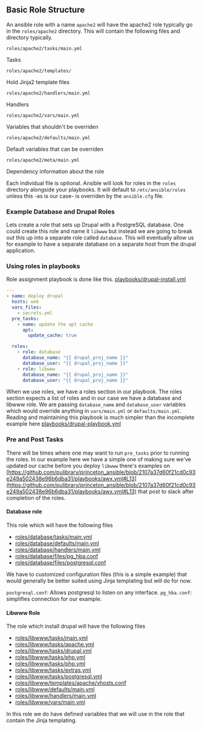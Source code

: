 ## Basic Role Structure

An ansible role with a name `apache2` will have the apache2 role typically go in
the `roles/apache2` directory. This will contain the following files and
directory typically.

```
roles/apache2/tasks/main.yml
```
Tasks
```
roles/apache2/templates/
```
Hold Jinja2 template files
```
roles/apache2/handlers/main.yml
```
Handlers
```
roles/apache2/vars/main.yml
```
Variables that shouldn't be overriden
```
roles/apache2/defaults/main.yml
```
Default variables that can be overriden
```
roles/apache2/meta/main.yml
```
Dependency information about the role

Each individual file is optional. Ansible will look for roles in the `roles`
directory alongside your playbooks. It will default to `/etc/ansible/roles`
unless this -as is our case- is overriden by the `ansible.cfg` file.

### Example Database and Drupal Roles

Lets create a role that sets up Drupal with a PostgreSQL database. One could
create this role and name it `libwww` but instead we are going to break out this
up into a separate role called `database`. This will eventually allow us for
example to have a separate database on a separate host from the drupal
application.

### Using roles in playbooks

Role assignment playbook is done like this.
[playbooks/drupal-install.yml](playbooks/drupal-install.yml)

```yaml
---
- name: deploy drupal
  hosts: web
  vars_files:
    - secrets.yml
  pre_tasks:
    - name: update the apt cache
      apt:
        update_cache: true

  roles:
    - role: database
      database_name: "{{ drupal_proj_name }}"
      database_user: "{{ drupal_proj_name }}"
    - role: libwww
      database_name: "{{ drupal_proj_name }}"
      database_user: "{{ drupal_proj_name }}"
```

When we use roles, we have a roles section in our playbook. The roles section
expects a list of roles and in our case we have a database and libwww role. We
are passing `database_name` and `database_user` variables which would override
anything in `vars/main.yml` or `defaults/main.yml`. Reading and maintaining this playbook is
much simpler than the incomplete example here [playbooks/drupal-playbook.yml](playbooks/drupal-playbook.yml)

### Pre and Post Tasks

There will be times where one may want to run `pre_tasks` prior to running the
roles. In our example here we have a simple one of making sure we've updated our
cache before you deploy `libwww` there's examples on
[https://github.com/pulibrary/princeton_ansible/blob/2107a37d60f21cd0c93e249a502438e96b6dba31/playbooks/awx.yml#L13](https://github.com/pulibrary/princeton_ansible/blob/2107a37d60f21cd0c93e249a502438e96b6dba31/playbooks/awx.yml#L13)
that post to slack after completion of the roles.

#### Database role

This role which will have the following files

* [roles/database/tasks/main.yml](roles/database/tasks/main.yml)
* [roles/database/defaults/main.yml](roles/database/defaults/main.yml)
* [roles/database/handlers/main.yml](roles/database/handlers/main.yml)
* [roles/database/files/pg_hba.conf](roles/database/files/pg_hba.conf)
* [roles/database/files/postgresql.conf](roles/database/files/postgresql.conf)

We have to customized configuration files (this is a simple example) that would
generally be better suited using Jinja templating but will do for now.

`postgresql.conf`: Allows postgresql to listen on any interface.
`pg_hba.conf`: simplifies connection for our example.

#### Libwww Role

The role which install drupal will have the following files

* [roles/libwww/tasks/main.yml](roles/libwww/tasks/main.yml)
* [roles/libwww/tasks/apache.yml](roles/libwww/tasks/apache.yml)
* [roles/libwww/tasks/drupal.yml](roles/libwww/tasks/drupal.yml)
* [roles/libwww/tasks/php.yml](roles/libwww/tasks/php.yml)
* [roles/libwww/tasks/php.yml](roles/libwww/tasks/php.yml)
* [roles/libwww/tasks/extras.yml](roles/libwww/tasks/extras.yml)
* [roles/libwww/tasks/postgresql.yml](roles/libwww/tasks/postgresql.yml)
* [roles/libwww/templates/apache/vhosts.conf](roles/libwww/templates/apache/vhosts.conf)
* [roles/libwww/defaults/main.yml](roles/libwww/defaults/main.yml)
* [roles/libwww/handlers/main.yml](roles/libwww/handlers/main.yml)
* [roles/libwww/vars/main.yml](roles/libwww/vars/main.yml)

In this role we do have defined variables that we will use in the role that
contain the Jinja templating. 
